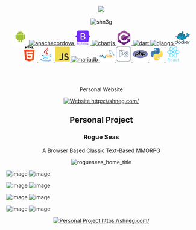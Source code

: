 <p align="center" width="100%">
    <img src="https://user-images.githubusercontent.com/72863189/221055240-e0dd1b4b-40a5-4cdf-9926-cce4280fe176.png"> 
</p>



<p align="center"> <img src="https://komarev.com/ghpvc/?username=shn3g&label=Profile%20views&color=0e75b6&style=flat" alt="shn3g" /> </p>


<p align="center"> <a href="https://developer.android.com" target="_blank" rel="noreferrer"> <img src="https://raw.githubusercontent.com/devicons/devicon/master/icons/android/android-original-wordmark.svg" alt="android" width="40" height="40"/> </a> <a href="https://cordova.apache.org/" target="_blank" rel="noreferrer"> <img src="https://www.vectorlogo.zone/logos/apache_cordova/apache_cordova-icon.svg" alt="apachecordova" width="40" height="40"/> </a> <a href="https://getbootstrap.com" target="_blank" rel="noreferrer"> <img src="https://raw.githubusercontent.com/devicons/devicon/master/icons/bootstrap/bootstrap-plain-wordmark.svg" alt="bootstrap" width="40" height="40"/> </a> <a href="https://www.chartjs.org" target="_blank" rel="noreferrer"> <img src="https://www.chartjs.org/media/logo-title.svg" alt="chartjs" width="40" height="40"/> </a> <a href="https://www.w3schools.com/cs/" target="_blank" rel="noreferrer"> <img src="https://raw.githubusercontent.com/devicons/devicon/master/icons/csharp/csharp-original.svg" alt="csharp" width="40" height="40"/> </a> <a href="https://dart.dev" target="_blank" rel="noreferrer"> <img src="https://www.vectorlogo.zone/logos/dartlang/dartlang-icon.svg" alt="dart" width="40" height="40"/> </a> <a href="https://www.djangoproject.com/" target="_blank" rel="noreferrer"> <img src="https://cdn.worldvectorlogo.com/logos/django.svg" alt="django" width="40" height="40"/> </a> <a href="https://www.docker.com/" target="_blank" rel="noreferrer"> <img src="https://raw.githubusercontent.com/devicons/devicon/master/icons/docker/docker-original-wordmark.svg" alt="docker" width="40" height="40"/> </a> <a href="https://www.w3.org/html/" target="_blank" rel="noreferrer"> <img src="https://raw.githubusercontent.com/devicons/devicon/master/icons/html5/html5-original-wordmark.svg" alt="html5" width="40" height="40"/> </a> <a href="https://www.java.com" target="_blank" rel="noreferrer"> <img src="https://raw.githubusercontent.com/devicons/devicon/master/icons/java/java-original.svg" alt="java" width="40" height="40"/> </a> <a href="https://developer.mozilla.org/en-US/docs/Web/JavaScript" target="_blank" rel="noreferrer"> <img src="https://raw.githubusercontent.com/devicons/devicon/master/icons/javascript/javascript-original.svg" alt="javascript" width="40" height="40"/> </a> <a href="https://mariadb.org/" target="_blank" rel="noreferrer"> <img src="https://www.vectorlogo.zone/logos/mariadb/mariadb-icon.svg" alt="mariadb" width="40" height="40"/> </a> <a href="https://www.mysql.com/" target="_blank" rel="noreferrer"> <img src="https://raw.githubusercontent.com/devicons/devicon/master/icons/mysql/mysql-original-wordmark.svg" alt="mysql" width="40" height="40"/> </a> <a href="https://www.photoshop.com/en" target="_blank" rel="noreferrer"> <img src="https://raw.githubusercontent.com/devicons/devicon/master/icons/photoshop/photoshop-line.svg" alt="photoshop" width="40" height="40"/> </a> <a href="https://www.php.net" target="_blank" rel="noreferrer"> <img src="https://raw.githubusercontent.com/devicons/devicon/master/icons/php/php-original.svg" alt="php" width="40" height="40"/> </a> <a href="https://www.python.org" target="_blank" rel="noreferrer"> <img src="https://raw.githubusercontent.com/devicons/devicon/master/icons/python/python-original.svg" alt="python" width="40" height="40"/> </a> <a href="https://reactjs.org/" target="_blank" rel="noreferrer"> <img src="https://raw.githubusercontent.com/devicons/devicon/master/icons/react/react-original-wordmark.svg" alt="react" width="40" height="40"/> </a> </p>

<br>
<br>
<p align="center">Personal Website</p>
<p align="center"><a href="https://shneg.com/"><img src="https://img.shields.io/website-up-down-green-red/https/naereen.github.io.svg" alt="Website https://shneg.com/"></a></p>

<h2 align="center">Personal Project</h2>
<h3 align="center">Rogue Seas</h3>
<p align="center">A Browser Based Classic Text-Based MMORPG</p>
<p align="center">
    <img src="https://github.com/user-attachments/assets/7392b4e7-b010-485c-945d-faf019e5755e" alt="rogueseas_home_title" />
</p>

![image](https://github.com/user-attachments/assets/2c039602-12a4-43f2-8e4d-14439a1faad7)
![image](https://github.com/user-attachments/assets/937fb246-96bc-449f-a868-6c0798226a13)

![image](https://github.com/user-attachments/assets/92a12606-d831-4064-99bf-b2ec0df9f0ef)
![image](https://github.com/user-attachments/assets/1584f8be-936a-4b15-8460-28581bcc4579)

![image](https://github.com/user-attachments/assets/44d8fa3e-5471-41cb-bbe3-46715abd3223)
![image](https://github.com/user-attachments/assets/1d51e654-910f-4d23-b69e-65cc459146cf)

![image](https://github.com/user-attachments/assets/189aaff4-4baa-470e-84a0-fa42d3373d6e)
![image](https://github.com/user-attachments/assets/6442c1cc-4245-4fa3-b540-7232c1e189d4)




<p align="center"><a href="https://blackrose.shneg.com/home"><img src="https://img.shields.io/website-up-down-green-red/https/naereen.github.io.svg" alt="Personal Project https://shneg.com/"></a></p>
